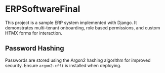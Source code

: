 # ERPSoftwareFinal

This project is a sample ERP system implemented with Django. It demonstrates multi-tenant onboarding, role based permissions, and custom HTMX forms for interaction.

## Password Hashing

Passwords are stored using the Argon2 hashing algorithm for improved security. Ensure `argon2-cffi` is installed when deploying.
